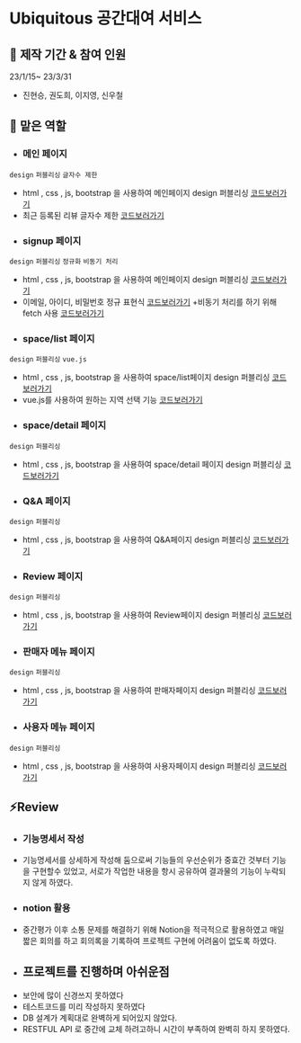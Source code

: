 # Ubiquitous 공간대여 서비스

## 📆 제작 기간 & 참여 인원

23/1/15~ 23/3/31
+ 진현승, 권도희, 이지영, 신우철

## 💪 맡은 역할

- ### 메인 페이지
`design` `퍼블리싱` `글자수 제한`
+ html , css , js, bootstrap 을 사용하여 메인페이지 design 퍼블리싱
[코드보러가기](https://github.com/hyeonseung2/TeamProject_acorn3/blob/master/TeamProject_SpaceRental/src/main/webapp/WEB-INF/views/home.jsp)
+ 최근 등록된 리뷰 글자수 제한
[코드보러가기](https://github.com/hyeonseung2/TeamProject_acorn3/blob/70cc95c09873e114392e4db9e1ba40f44e01d083/TeamProject_SpaceRental/src/main/webapp/WEB-INF/views/home.jsp#L258)

- ### signup 페이지
`design` `퍼블리싱` `정규화` `비동기 처리`
+ html , css , js, bootstrap 을 사용하여 메인페이지 design 퍼블리싱 
[코드보러가기](https://github.com/hyeonseung2/TeamProject_acorn3/blob/master/TeamProject_SpaceRental/src/main/webapp/WEB-INF/views/users/signupform.jsp)
+ 이메일, 아이디, 비밀번호 정규 표현식
[코드보러가기](https://github.com/hyeonseung2/TeamProject_acorn3/blob/f699bf3118fdd6aaea4d133a561f4da2242c88c4/TeamProject_SpaceRental/src/main/webapp/WEB-INF/views/users/signupform.jsp#L111)
+비동기 처리를 하기 위해 fetch 사용 
[코드보러가기](https://github.com/hyeonseung2/TeamProject_acorn3/blob/f699bf3118fdd6aaea4d133a561f4da2242c88c4/TeamProject_SpaceRental/src/main/webapp/WEB-INF/views/users/signupform.jsp#L193)

- ### space/list 페이지
`design` `퍼블리싱` `vue.js`
+ html , css , js, bootstrap 을 사용하여 space/list페이지 design 퍼블리싱
[코드보러가기](https://github.com/hyeonseung2/TeamProject_acorn3/blob/master/TeamProject_SpaceRental/src/main/webapp/WEB-INF/views/space/list.jsp)
+ vue.js를 사용하여 원하는 지역 선택 기능
[코드보러가기](https://github.com/hyeonseung2/TeamProject_acorn3/blob/f699bf3118fdd6aaea4d133a561f4da2242c88c4/TeamProject_SpaceRental/src/main/webapp/WEB-INF/views/space/list.jsp#L272)

- ### space/detail 페이지
`design` `퍼블리싱`
+ html , css , js, bootstrap 을 사용하여 space/detail 페이지 design 퍼블리싱
[코드보러가기](https://github.com/hyeonseung2/TeamProject_acorn3/blob/master/TeamProject_SpaceRental/src/main/webapp/WEB-INF/views/space/detail.jsp)

- ### Q&A 페이지 
`design` `퍼블리싱`
+ html , css , js, bootstrap 을 사용하여 Q&A페이지 design 퍼블리싱
[코드보러가기](https://github.com/hyeonseung2/TeamProject_acorn3/tree/master/TeamProject_SpaceRental/src/main/webapp/WEB-INF/views/qna)

- ### Review 페이지 
`design` `퍼블리싱`
+ html , css , js, bootstrap 을 사용하여 Review페이지 design 퍼블리싱
[코드보러가기](https://github.com/hyeonseung2/TeamProject_acorn3/tree/master/TeamProject_SpaceRental/src/main/webapp/WEB-INF/views/review)

- ### 판매자 메뉴 페이지
`design` `퍼블리싱`
+ html , css , js, bootstrap 을 사용하여 판매자페이지 design 퍼블리싱
[코드보러가기](https://github.com/hyeonseung2/TeamProject_acorn3/tree/master/TeamProject_SpaceRental/src/main/webapp/WEB-INF/views/seller)

- ### 사용자 메뉴 페이지
`design` `퍼블리싱`
+ html , css , js, bootstrap 을 사용하여 사용자페이지 design 퍼블리싱
[코드보러가기](https://github.com/hyeonseung2/TeamProject_acorn3/tree/master/TeamProject_SpaceRental/src/main/webapp/WEB-INF/views/users)

## ⚡Review 

- ### 기능명세서 작성
+ 기능명세서를 상세하게 작성해 둠으로써 기능들의 우선순위가 중효간 것부터 기능을 구현할수 있었고, 서로가 작업한 내용을 항시 공유하여 결과물의 기능이 누락되지 않게 하였다.

- ### notion 활용
+ 중간평가 이후 소통 문제를 해결하기 위해 Notion을 적극적으로 활용하였고 매일 짧은 회의를 하고 회의록을 기록하여 프로젝트 구현에 어려움이 없도록 하였다. 

- ## 프로젝트를 진행하며 아쉬운점 
+ 보안에 많이 신경쓰지 못하였다
+ 테스트코드를 미리 작성하지 못하였다
+ DB 설계가 계획대로 완벽하게 되어있지 않았다.
+ RESTFUL API 로 중간에 교체 하려고하니 시간이 부족하여 완벽히 하지 못하였다.
